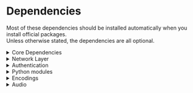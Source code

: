 # Dependencies
Most of these dependencies should be installed automatically when you install official packages.  
Unless otherwise stated, the dependencies are all optional.


<details>
  <summary>Core Dependencies</summary>

Those are required by almost every component.
| Project | Source Download Link | Purpose | Client or Server | Notes |
|---------|----------------------|---------|------------------|:------|
|[glib](https://developer.gnome.org/glib/)|[https://ftp.gnome.org/pub/gnome/sources/glib/](https://ftp.gnome.org/pub/gnome/sources/glib/)|low-level library|both|Required|
|[gtk](http://www.gtk.org/)|http://ftp.gnome.org/pub/gnome/sources/gtk+/|UI Toolkit|both|Required|
|[pyopengl](http://pyopengl.sourceforge.net/)|https://pypi.python.org/pypi/PyOpenGL and <br /> https://pypi.python.org/pypi/PyOpenGL-accelerate|[client OpenGL accelerated rendering](./Client-OpenGL)|client| |
|[pycups](https://github.com/zdohnal/pycups)|https://pypi.org/project/pycups/|[Printing](./Printing)|both| |
</details>

<details>
  <summary>Network Layer</summary>

See [Network](../Network/README.md)
| Project | Source Download Link | Purpose | Client or Server | Notes |
|---------|----------------------|---------|------------------|:------|
|[rencode](https://github.com/aresch/rencode)|https://pypi.python.org/pypi/rencode/|[packet encoding](./PacketEncoding)|both |(deprecated in 4.4)|
|[pyyaml](http://pyyaml.org/)|https://pypi.python.org/pypi/PyYAML/|alternative packet encoder|both |optional (usually unused)|
|[lz4](https://github.com/lz4/lz4)|https://github.com/lz4/lz4/releases|[packet compression](./PacketEncoding)|both|Strongly recommended|
|[python-cryptography](https://cryptography.io/en/latest/)|https://pypi.python.org/pypi/cryptography|[Encryption](./Encryption)|both||
|[python-zeroconf](https://github.com/jstasiak/python-zeroconf)|https://pypi.org/project/zeroconf/|[Multicast DNS](./Multicast-DNS) session publishing|server||
|[python-netifaces](http://alastairs-place.net/projects/netifaces/)|https://pypi.python.org/pypi/netifaces|[Multicast DNS](./Multicast-DNS) session publishing|server||
|[dbus-python](https://pypi.python.org/pypi/dbus-python/)|https://dbus.freedesktop.org/releases/dbus-python/|desktop integration, server control interface|both|not applicable to MS Windows or Mac OSX|
|[openssl](https://www.openssl.org/)|https://www.openssl.org/source/|[SSL](./SSL)|both||
|[paramiko](https://pypi.org/project/paramiko/)|https://pypi.org/project/paramiko/|[ssh integration](./SSH)|both||
|[sshpass](https://sourceforge.net/projects/sshpass/)|https://sourceforge.net/projects/sshpass/files/sshpass/|non-interactive SSH password authentication|usually client||
|[brotli](https://github.com/google/brotli)|https://github.com/google/brotli/releases|HTML client compression|r15540 |
</details>

<details>
  <summary>Authentication</summary>

See [authentication modules](../Usage/Authentication.md)
| Project | Source Download Link | Purpose | Client or Server | Notes |
|---------|----------------------|---------|------------------|:------|
|[python-gssapi](https://github.com/sigmaris/python-gssapi)|https://pypi.org/project/gssapi/|GSSAPI|server|[#1691](../../issues/1691)|
|[python-kerberos](https://github.com/apple/ccs-pykerberos)|https://pypi.org/project/kerberos/|Kerberos|server|[#1691](../../issues/1691)|
|[python-ldap](https://www.python-ldap.org)|https://pypi.org/project/python-ldap/|LDAP|server|[#1691](../../issues/1691)|
|[python-ldap3](https://github.com/cannatag/ldap3)|https://pypi.org/project/ldap3/|LDAP v3|server|[#1691](../../issues/1691)|
|[pyu2f](https://github.com/google/pyu2f)|https://pypi.org/project/pyu2f/|U2F|server|[#1789](../../issues/1789)|
</details>

<details>
  <summary>Python modules</summary>

| Project | Source Download Link | Notes |
|---------|----------------------|:------|
|[python-ipaddress](https://github.com/phihag/ipaddress)|https://pypi.org/project/ipaddress/|unspecified: r11859|
|[python-idna](https://github.com/kjd/idna)|https://pypi.org/project/idna/|unspecified: r11860|
|[python-decorator](https://github.com/micheles/decorator)|https://pypi.org/project/decorator/|required by gssapi: r18781|
|[pyasn1](https://github.com/etingof/pyasn1)|https://pypi.org/project/pyasn1/|unspecified: r5829|
|[asn1crypto](https://github.com/wbond/asn1crypto)|https://pypi.org/project/asn1crypto/|required by python-cryptography: r17856|
|[python-packaging](https://github.com/pypa/packaging)|https://pypi.org/project/packaging/|required by python-cryptography: r15310|
|[pyparsing](https://github.com/pyparsing/pyparsing/)|https://pypi.org/project/pyparsing/|required by python-cryptography: r15310|
|[cffi](https://cffi.readthedocs.io/en/latest/)|https://pypi.org/project/cffi/|required by python-cryptography: r11633|
|[six](https://github.com/benjaminp/six)|https://pypi.org/project/six/|required by python-cryptography: r11640|
|[setuptools](https://github.com/pypa/setuptools)|https://pypi.org/project/setuptools/|unspecified: r5829|
|[pycparser](https://github.com/eliben/pycparser)|https://pypi.org/project/pycparser/|required by cffi: r11634|
|[pynacl](https://github.com/pyca/pynacl/)|https://pypi.org/project/PyNaCl/|crypto library used by paramiko: r19967|
|[bcrypt](https://github.com/pyca/bcrypt/)|https://pypi.org/project/bcrypt/|crypto library used by paramiko: r19965|
</details>

<details>
  <summary>Encodings</summary>

See [picture encodings](../Usage/Encodings.md)
| Project | Source Download Link | Purpose | Client or Server |
|---------|----------------------|---------|------------------|
|[x264](http://www.videolan.org/developers/x264.html)|ftp://ftp.videolan.org/pub/x264/snapshots/|h264 encoding|server|
|[ffmpeg](http://www.ffmpeg.org/)|http://ffmpeg.org/releases/|h264, h265, vp8 and vp9 decoding|client|
|[vpx](http://www.webmproject.org/tools/)|http://downloads.webmproject.org/releases/webm/index.html|vp8 and vp9 codec|both|
|[webp](https://code.google.com/p/webp/)|http://downloads.webmproject.org/releases/webp/index.html|webp codec|both|
|[libpng](http://www.libpng.org/pub/png/libpng.html)|ftp://ftp.simplesystems.org/pub/libpng/png/src/libpng16/|png encoding|both|
|[libjpeg-turbo](https://github.com/libjpeg-turbo/libjpeg-turbo)|https://sourceforge.net/projects/libjpeg-turbo/files/|jpeg encoding|both|
|[python-pillow](https://python-pillow.github.io/)|https://pypi.python.org/pypi/Pillow|png,jpeg,webp encoding and decoding, format conversion - **Required**|both|
|[opencv](http://opencv.org/)|https://opencv.org/releases/|[Webcam capture](./Webcam)]|client|
|[libyuv](https://chromium.googlesource.com/libyuv/libyuv/)|https://chromium.googlesource.com/libyuv/libyuv/|[Colourspace Conversion](./CSC)|both|
|[pycuda](https://mathema.tician.de/software/pycuda/)|https://pypi.python.org/pypi/pycuda|[NVENC](./NVENC)|server|
|[cuda](http://www.nvidia.com/object/cuda_home_new.html)|https://developer.nvidia.com/cuda-toolkit|[NVENC](./NVENC)|server|
|[pyNVML](http://pythonhosted.org/nvidia-ml-py/)|https://pypi.python.org/pypi/nvidia-ml-py/|[NVENC](./NVENC)|server|
</details>

<details>
  <summary>Audio</summary>

See [audio forwarding](../Features/Audio.md)
| Project | Source Download Link | Purpose |
|---------|----------------------|---------|
|[gstreamer](http://gstreamer.freedesktop.org/)|http://gstreamer.freedesktop.org/src/|audio framework|
|[Ogg](http://xiph.org/ogg/)|http://downloads.xiph.org/releases/ogg/|ogg container format|
|[opus](https://www.opus-codec.org/)|http://downloads.xiph.org/releases/opus/|opus codec|
|[Flac](https://xiph.org/flac/)|http://downloads.xiph.org/releases/flac/|flac codec|
|[Speex](http://www.speex.org/)|http://downloads.xiph.org/releases/speex/|speex codec|
|[Vorbis](http://www.vorbis.com/)|http://downloads.xiph.org/releases/vorbis/|vorbis codec|
|[wavpack](http://www.wavpack.com/)|http://www.wavpack.com/downloads.html|wavpack codec|
|[faac](http://faac.sourceforge.net/)|http://faac.sourceforge.net/|aac encoder|
|[faad](http://faac.sourceforge.net/)|http://faac.sourceforge.net/|aac decoder|
|[lame](http://lame.sourceforge.net/)|http://sourceforge.net/projects/lame/files/lame/|MP3 encoder|
|[TwoLame](http://www.twolame.org/)|http://sourceforge.net/projects/twolame/files/twolame/|MP3 encoder|
</details>
